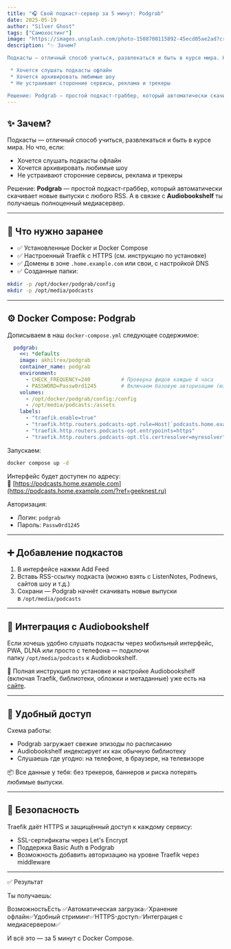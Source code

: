 ```yaml
---
title: "🎧 Свой подкаст-сервер за 5 минут: Podgrab"
date: 2025-05-19
author: "Silver Ghost"
tags: ["Самохостинг"]
image: "https://images.unsplash.com/photo-1508700115892-45ecd05ae2ad?crop&#x3D;entropy&amp;cs&#x3D;tinysrgb&amp;fit&#x3D;max&amp;fm&#x3D;jpg&amp;ixid&#x3D;M3wxMTc3M3wwfDF8c2VhcmNofDEzfHxwb2RjYXN0fGVufDB8fHx8MTc0NzEzNzA3Mnww&amp;ixlib&#x3D;rb-4.1.0&amp;q&#x3D;80&amp;w&#x3D;2000"
description: "✨ Зачем?

Подкасты — отличный способ учиться, развлекаться и быть в курсе мира. Но что, если:

 * Хочется слушать подкасты офлайн
 * Хочется архивировать любимые шоу
 * Не устраивают сторонние сервисы, реклама и трекеры

Решение: Podgrab — простой подкаст-граббер, который автоматически скачивает новые выпуски с любого RSS. А в связке с Audiobookshelf ты получаешь полноценный медиасервер."
---
```


## ✨ Зачем?

Подкасты — отличный способ учиться, развлекаться и быть в курсе мира. Но что, если:

- Хочется слушать подкасты офлайн
- Хочется архивировать любимые шоу
- Не устраивают сторонние сервисы, реклама и трекеры

Решение: **Podgrab** — простой подкаст-граббер, который автоматически скачивает новые выпуски с любого RSS. А в связке с **Audiobookshelf** ты получаешь полноценный медиасервер.

---

## 🧰 Что нужно заранее

- ✅ Установленные Docker и Docker Compose
- ✅ Настроенный Traefik с HTTPS (см. инструкцию по установке)
- ✅ Домены в зоне `.home.example.com` или свои, с настройкой DNS
- ✅ Созданные папки:

```bash
mkdir -p /opt/docker/podgrab/config
mkdir -p /opt/media/podcasts

```

---

## ⚙️ Docker Compose: Podgrab

Дописываем в наш `docker-compose.yml` следующее содержимое:

```yaml
  podgrab:
    <<: *defaults
    image: akhilrex/podgrab
    container_name: podgrab
    environment:
      - CHECK_FREQUENCY=240          # Проверка фидов каждые 4 часа
      - PASSWORD=Passw0rd1245        # Включаем базовую авторизацию (юзер: podgrab)
    volumes:
      - /opt/docker/podgrab/config:/config
      - /opt/media/podcasts:/assets
    labels:
      - "traefik.enable=true"
      - "traefik.http.routers.podcasts-opt.rule=Host(`podcasts.home.example.com`)"
      - "traefik.http.routers.podcasts-opt.entrypoints=https"
      - "traefik.http.routers.podcasts-opt.tls.certresolver=myresolver"

```

Запускаем:

```bash
docker compose up -d

```

Интерфейс будет доступен по адресу:
🔗 [https://podcasts.home.example.com](https://podcasts.home.example.com/?ref=geeknest.ru)

Авторизация:

- Логин: `podgrab`
- Пароль: `Passw0rd1245`

---

## ➕ Добавление подкастов

1. В интерфейсе нажми Add Feed
1. Вставь RSS-ссылку подкаста (можно взять с ListenNotes, Podnews, сайтов шоу и т.д.)
1. Сохрани — Podgrab начнёт скачивать новые выпуски в `/opt/media/podcasts`

---

## 🔗 Интеграция с Audiobookshelf

Если хочешь удобно слушать подкасты через мобильный интерфейс, PWA, DLNA или просто с телефона — подключи папку `/opt/media/podcasts` к Audiobookshelf.

📘 Полная инструкция по установке и настройке Audiobookshelf (включая Traefik, библиотеки, обложки и метаданные) уже есть на [сайте](https://geeknest.ru/samo/).

---

## 📱 Удобный доступ

Схема работы:

- Podgrab загружает свежие эпизоды по расписанию
- Audiobookshelf индексирует их как обычную библиотеку
- Слушаешь где угодно: на телефоне, в браузере, на телевизоре

📦 Все данные у тебя: без трекеров, баннеров и риска потерять любимые выпуски.

---

## 🔐 Безопасность

Traefik даёт HTTPS и защищённый доступ к каждому сервису:

- SSL-сертификаты через Let's Encrypt
- Поддержка Basic Auth в Podgrab
- Возможность добавить авторизацию на уровне Traefik через middleware

---

✅ Результат

Ты получаешь:

ВозможностьЕсть ✅Автоматическая загрузка✅Хранение офлайн✅Удобный стриминг✅HTTPS-доступ✅Интеграция с медиасервером✅

И всё это — за 5 минут с Docker Compose.